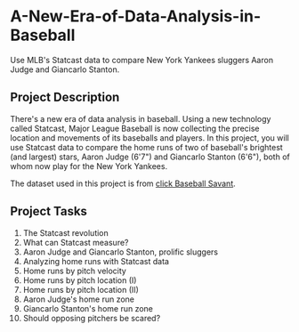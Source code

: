 # A-New-Era-of-Data-Analysis-in-Baseball
Use MLB's Statcast data to compare New York Yankees sluggers Aaron Judge and Giancarlo Stanton.

## Project Description
There's a new era of data analysis in baseball. Using a new technology called Statcast, Major League Baseball is now collecting the precise location and movements of its baseballs and players. In this project, you will use Statcast data to compare the home runs of two of baseball's brightest (and largest) stars, Aaron Judge (6'7") and Giancarlo Stanton (6'6"), both of whom now play for the New York Yankees.

The dataset used in this project is from [click Baseball Savant]([www.google.com](https://baseballsavant.mlb.com/about)https://baseballsavant.mlb.com/about).

## Project Tasks
1. The Statcast revolution
2. What can Statcast measure?
3. Aaron Judge and Giancarlo Stanton, prolific sluggers
4. Analyzing home runs with Statcast data
5. Home runs by pitch velocity
6. Home runs by pitch location (I)
7. Home runs by pitch location (II)
8. Aaron Judge's home run zone
9. Giancarlo Stanton's home run zone
10. Should opposing pitchers be scared?
